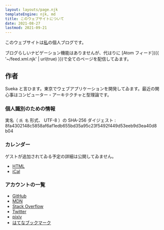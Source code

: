 ```yaml
---
layout: layouts/page.njk
templateEngine: njk, md
title: このウェブサイトについて
date: 2021-08-27
lastmod: 2021-09-21
---
```


このウェブサイトは[私](#作者)の個人ブログです。

ブログらしいナビゲーション機能はありませんが、代はりに [Atom フィード]({{ '~/feed.xml.njk' | url(true) }})で全てのページを配信してゐます。

## 作者

Sueka と言ひます。東京でウェブアプリケーションを開発してゐます。<time datetime="2018-10">最近</time>の関心事はコンピューター・アーキテクチャと型理論です。

### 個人識別のための情報

実名（ `氏 名` 形式、 UTF-8 ）の SHA-256 ダイジェスト
: 8fa4302148c5858af6af1edb655bd35a95c23f5492f449d53eeb9d3ea40d8b04

### カレンダー

ゲストが追加されてゐる予定の詳細は公開してゐません。

- [HTML](https://calendar.google.com/calendar/embed?src=uu6sc8cgpmvk87tamajg4nhl34%40group.calendar.google.com&hl=ja)
- [iCal](https://calendar.google.com/calendar/ical/uu6sc8cgpmvk87tamajg4nhl34%40group.calendar.google.com/public/basic.ics)

### アカウントの一覧

- [GitHub](https://github.com/sueka)
- [MDN](https://developer.mozilla.org/ja/profiles/sueka)
- [Stack Overflow](https://stackoverflow.com/users/8795737/h-sueka)
- [Twitter](https://twitter.com/hsueka)
- [pixiv](https://www.pixiv.net/member.php?id=28203588)
- [はてなブックマーク](http://b.hatena.ne.jp/sueka/bookmark)

